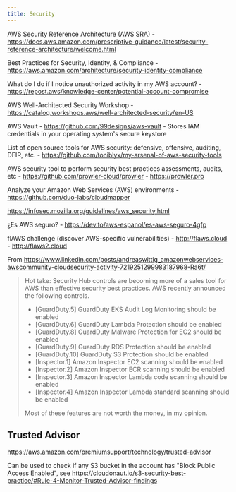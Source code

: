 ```yaml
---
title: Security
---
```


AWS Security Reference Architecture (AWS SRA) - https://docs.aws.amazon.com/prescriptive-guidance/latest/security-reference-architecture/welcome.html

Best Practices for Security, Identity, & Compliance - https://aws.amazon.com/architecture/security-identity-compliance

What do I do if I notice unauthorized activity in my AWS account? - https://repost.aws/knowledge-center/potential-account-compromise

AWS Well-Architected Security Workshop - https://catalog.workshops.aws/well-architected-security/en-US

AWS Vault - https://github.com/99designs/aws-vault - Stores IAM credentials in your operating system's secure keystore

List of open source tools for AWS security: defensive, offensive, auditing, DFIR, etc. - https://github.com/toniblyx/my-arsenal-of-aws-security-tools

AWS security tool to perform security best practices assessments, audits, etc - https://github.com/prowler-cloud/prowler - https://prowler.pro

Analyze your Amazon Web Services (AWS) environments - https://github.com/duo-labs/cloudmapper

https://infosec.mozilla.org/guidelines/aws_security.html

¿Es AWS seguro? - https://dev.to/aws-espanol/es-aws-seguro-4gfp

flAWS challenge (discover AWS-specific vulnerabilities) - http://flaws.cloud - http://flaws2.cloud

From https://www.linkedin.com/posts/andreaswittig_amazonwebservices-awscommunity-cloudsecurity-activity-7219251299983187968-Ra6t/

> Hot take: Security Hub controls are becoming more of a sales tool for AWS than effective security best practices.
> AWS recently announced the following controls.
>
> - [GuardDuty.5] GuardDuty EKS Audit Log Monitoring should be enabled
> - [GuardDuty.6] GuardDuty Lambda Protection should be enabled
> - [GuardDuty.8] GuardDuty Malware Protection for EC2 should be enabled
> - [GuardDuty.9] GuardDuty RDS Protection should be enabled
> - [GuardDuty.10] GuardDuty S3 Protection should be enabled
> - [Inspector.1] Amazon Inspector EC2 scanning should be enabled
> - [Inspector.2] Amazon Inspector ECR scanning should be enabled
> - [Inspector.3] Amazon Inspector Lambda code scanning should be enabled
> - [Inspector.4] Amazon Inspector Lambda standard scanning should be enabled
>
> Most of these features are not worth the money, in my opinion.

## Trusted Advisor

https://aws.amazon.com/premiumsupport/technology/trusted-advisor

Can be used to check if any S3 bucket in the account has "Block Public Access Enabled", see https://cloudonaut.io/s3-security-best-practice/#Rule-4-Monitor-Trusted-Advisor-findings
